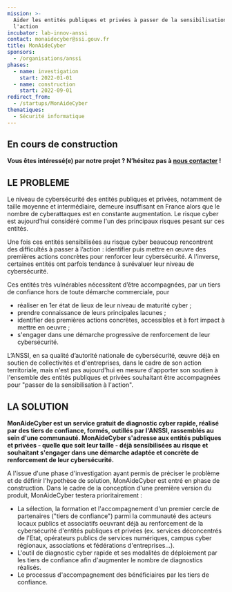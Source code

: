 ```yaml
---
mission: >-
  Aider les entités publiques et privées à passer de la sensibilisation à
  l'action
incubator: lab-innov-anssi
contact: monaidecyber@ssi.gouv.fr
title: MonAideCyber
sponsors:
  - /organisations/anssi
phases:
  - name: investigation
    start: 2022-01-01
  - name: construction
    start: 2022-09-01
redirect_from:
  - /startups/MonAideCyber
thematiques:
  - Sécurité informatique
---
```

## En cours de construction

**Vous êtes intéressé(e) par notre projet ?
N’hésitez pas à [nous contacter](mailto:monaidecyber@ssi.gouv.fr) !**

## LE PROBLEME

Le niveau de cybersécurité des entités publiques et privées, notamment de taille moyenne et intermédiaire,
demeure insuffisant en France alors que le nombre de cyberattaques est en constante augmentation.
Le risque cyber est aujourd’hui considéré comme l'un des principaux risques pesant sur ces entités.

Une fois ces entités sensibilisées au risque cyber beaucoup rencontrent des difficultés à passer à l’action :
identifier puis mettre en œuvre des premières actions concrètes pour renforcer leur cybersécurité.
A l'inverse, certaines entités ont parfois tendance à surévaluer leur niveau de cybersécurité.

Ces entités très vulnérables nécessitent d’être accompagnées, par un tiers de confiance hors de toute démarche commerciale, pour

-   réaliser en 1er état de lieux de leur niveau de maturité cyber ;
-   prendre connaissance de leurs principales lacunes ;
-   identifier des premières actions concrètes, accessibles et à fort impact à mettre en oeuvre ;
-   s'engager dans une démarche progressive de renforcement de leur cybersécurité.

L’ANSSI, en sa qualité d’autorité nationale de cybersécurité, œuvre déjà en soutien de collectivités et d'entreprises,
dans le cadre de son action territoriale, mais n'est pas aujourd'hui en mesure d'apporter son soutien à l'ensemble
des entités publiques et privées souhaitant être accompagnées pour "passer de la sensibilisation à l'action".

## LA SOLUTION

<b>MonAideCyber est un service gratuit de diagnostic cyber rapide, réalisé par des tiers de confiance, formés, outillés par l'ANSSI,
rassemblés au sein d'une communauté. MonAideCyber s'adresse aux entités publiques et privées - quelle que soit leur taille -
déjà sensibilisées au risque et souhaitant s'engager dans une démarche adaptée et concrète de renforcement de leur cybersécurité.</b>

A l'issue d'une phase d'investigation ayant permis de préciser le problème et de définir l'hypothèse de solution,
MonAideCyber est entré en phase de construction. Dans le cadre de la conception d'une première version du produit,
MonAideCyber testera prioritairement :

-   La sélection, la formation et l'accompagnement d'un premier cercle de partenaires ("tiers de confiance")
    parmi la communauté des acteurs locaux publics et associatifs oeuvrant déjà au renforcement de la cybersécurité
    d'entités publiques et privées (ex. services déconcentrés de l'Etat, opérateurs publics de services numériques,
    campus cyber régionaux, associations et fédérations d'entreprises...).
-   L'outil de diagnostic cyber rapide et ses modalités de déploiement par les tiers de confiance afin d'augmenter le nombre de diagnostics réalisés.
-   Le processus d'accompagnement des bénéficiaires par les tiers de confiance.
